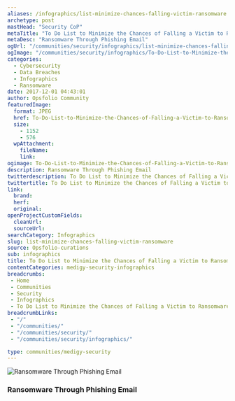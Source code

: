 ```yaml
---
aliases: /infographics/list-minimize-chances-falling-victim-ransomware
archetype: post
mastHead: "Security CoP"
metaTitle: "To Do List to Minimize the Chances of Falling a Victim to Ransomware"
metaDesc: "Ransomware Through Phishing Email"
ogUrl: "/communities/security/infographics/list-minimize-chances-falling-victim-ransomware"
ogImage: "/communities/security/infographics/To-Do-List-to-Minimize-the-Chances-of-Falling-a-Victim-to-Ransomware.jpg"
categories:
  - Cybersecurity
  - Data Breaches
  - Infographics
  - Ransomware
date: 2017-12-01 04:43:01
author: Opsfolio Community
featuredImage:
  format: JPEG
  href: To-Do-List-to-Minimize-the-Chances-of-Falling-a-Victim-to-Ransomware.jpg
  size:
    - 1152
    - 576
  wpAttachment:
    fileName:
    link:
ogimage: To-Do-List-to-Minimize-the-Chances-of-Falling-a-Victim-to-Ransomware.jpg
description: Ransomware Through Phishing Email
twitterdescription: To Do List to Minimize the Chances of Falling a Victim to Ransomware
twittertitle: To Do List to Minimize the Chances of Falling a Victim to Ransomware
link:
  brand:
  herf:
  original:
openProjectCustomFields:
  cleanUrl:
  sourceUrl:
searchCategory: Infographics
slug: list-minimize-chances-falling-victim-ransomware
source: Opsfolio-curations
sub: infographics
title: To Do List to Minimize the Chances of Falling a Victim to Ransomware
contentCategories: medigy-security-infographics
breadcrumbs:
 - Home
 - Communities
 - Security
 - Infographics
 - To Do List to Minimize the Chances of Falling a Victim to Ransomware
breadcrumbLinks:
 - "/"
 - "/communities/"
 - "/communities/security/"
 - "/communities/security/infographics/"

type: communities/medigy-security
---
```


![Ransomware Through Phishing Email](/communities/security/infographics/To-Do-List-to-Minimize-the-Chances-of-Falling-a-Victim-to-Ransomware.jpg)

### Ransomware Through Phishing Email

